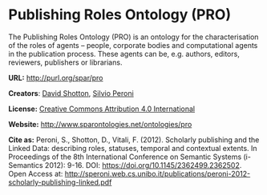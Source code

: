 # Publishing Roles Ontology (PRO)

The Publishing Roles Ontology (PRO) is an ontology for the characterisation of the roles of agents – people, corporate bodies and computational agents in the publication process. These agents can be, e.g. authors, editors, reviewers, publishers or librarians.

**URL:** http://purl.org/spar/pro

**Creators**: [David Shotton](http://orcid.org/0000-0001-5506-523X), [Silvio Peroni](http://orcid.org/0000-0003-0530-4305)

**License:** [Creative Commons Attribution 4.0 International](https://creativecommons.org/licenses/by/4.0/legalcode)

**Website:** http://www.sparontologies.net/ontologies/pro

**Cite as:** Peroni, S., Shotton, D., Vitali, F. (2012). Scholarly publishing and the Linked Data: describing roles, statuses, temporal and contextual extents. In Proceedings of the 8th International Conference on Semantic Systems (i-Semantics 2012): 9-16. DOI: https://doi.org/10.1145/2362499.2362502. Open Access at: http://speroni.web.cs.unibo.it/publications/peroni-2012-scholarly-publishing-linked.pdf


